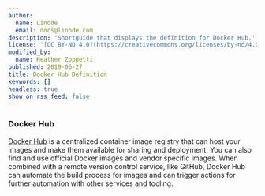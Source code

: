 ```yaml
---
author:
  name: Linode
  email: docs@linode.com
description: 'Shortguide that displays the definition for Docker Hub.'
license: '[CC BY-ND 4.0](https://creativecommons.org/licenses/by-nd/4.0)'
modified_by:
  name: Heather Zoppetti
published: 2019-06-27
title: Docker Hub Definition
keywords: []
headless: true
show_on_rss_feed: false
---
```


### Docker Hub

[Docker Hub](https://hub.docker.com/) is a centralized container image registry that can host your images and make them available for sharing and deployment. You can also find and use official Docker images and vendor specific images. When combined with a remote version control service, like GitHub, Docker Hub can automate the build process for images and can trigger actions for further automation with other services and tooling.

